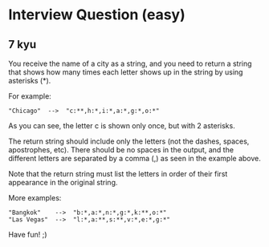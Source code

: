 # Interview Question (easy)
## 7 kyu

You receive the name of a city as a string, and you need to return a string that shows how many times each letter shows up in the string by using asterisks (*).

For example:
```
"Chicago"  -->  "c:**,h:*,i:*,a:*,g:*,o:*"
```

As you can see, the letter c is shown only once, but with 2 asterisks.

The return string should include only the letters (not the dashes, spaces, apostrophes, etc). There should be no spaces in the output, and the different letters are separated by a comma (,) as seen in the example above.

Note that the return string must list the letters in order of their first appearance in the original string.

More examples:
```
"Bangkok"    -->  "b:*,a:*,n:*,g:*,k:**,o:*"
"Las Vegas"  -->  "l:*,a:**,s:**,v:*,e:*,g:*"
```

Have fun! ;)
